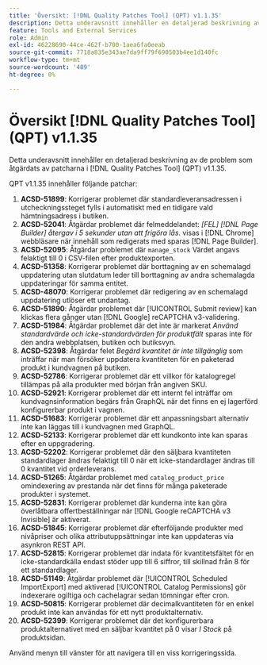 ```yaml
---
title: 'Översikt: [!DNL Quality Patches Tool] (QPT) v1.1.35'
description: Detta underavsnitt innehåller en detaljerad beskrivning av de problem som åtgärdats av patcharna i [!DNL Quality Patches Tool] (QPT) v1.1.35.
feature: Tools and External Services
role: Admin
exl-id: 46228690-44ce-462f-b700-1aea6fa0eeab
source-git-commit: 7718a835e343ae7da9ff79f690503b4ee1d140fc
workflow-type: tm+mt
source-wordcount: '489'
ht-degree: 0%

---
```


# Översikt [!DNL Quality Patches Tool] (QPT) v1.1.35

Detta underavsnitt innehåller en detaljerad beskrivning av de problem som åtgärdats av patcharna i [!DNL Quality Patches Tool] (QPT) v1.1.35.

QPT v1.1.35 innehåller följande patchar:

1. **ACSD-51899**: Korrigerar problemet där standardleveransadressen i utcheckningssteget fylls i automatiskt med en tidigare vald hämtningsadress i butiken.
1. **ACSD-52041**: Åtgärdar problemet där felmeddelandet: *[FEL] [!DNL Page Builder] återgav i 5 sekunder utan att frigöra lås*. visas i [!DNL Chrome] webbläsare när innehåll som redigerats med sparas [!DNL Page Builder].
1. **ACSD-52095**: Åtgärdar problemet där `manage_stock` Värdet angavs felaktigt till 0 i CSV-filen efter produktexporten.
1. **ACSD-51358**: Korrigerar problemet där borttagning av en schemalagd uppdatering utan slutdatum leder till borttagning av andra schemalagda uppdateringar för samma entitet.
1. **ACSD-48070**: Korrigerar problemet där redigering av en schemalagd uppdatering utlöser ett undantag.
1. **ACSD-51890**: Åtgärdar problemet där [!UICONTROL Submit review] kan klickas flera gånger utan [!DNL Google] reCAPTCHA v3-validering.
1. **ACSD-51984**: Åtgärdar problemet där det inte är markerat *Använd standardvärde och icke-standardvärden för produktfält* sparas inte för den andra webbplatsen, butiken och butiksvyn.
1. **ACSD-52398**: Åtgärdar felet *Begärd kvantitet är inte tillgänglig* som inträffar när man försöker uppdatera kvantiteten för en paketerad produkt i kundvagnen på butiken.
1. **ACSD-52786**: Korrigerar problemet där ett villkor för katalogregel tillämpas på alla produkter med början från angiven SKU.
1. **ACSD-52921**: Korrigerar problemet där ett internt fel inträffar om kundvagnsinformation begärs från GraphQL när det finns en ej lagerförd konfigurerbar produkt i vagnen.
1. **ACSD-51683**: Korrigerar problemet där ett anpassningsbart alternativ inte kan läggas till i kundvagnen med GraphQL.
1. **ACSD-52133**: Korrigerar problemet där ett kundkonto inte kan sparas efter en uppgradering.
1. **ACSD-52202**: Korrigerar problemet där den säljbara kvantiteten standardlager ändras felaktigt till 0 när ett icke-standardlager ändras till 0 kvantitet vid orderleverans.
1. **ACSD-51265**: Åtgärdar problemet med `catalog_product_price` omindexering av prestanda när det finns för många paketerade produkter i systemet.
1. **ACSD-52831**: Korrigerar problemet där kunderna inte kan göra överlåtbara offertbeställningar när [!DNL Google reCAPTCHA v3 Invisible] är aktiverat.
1. **ACSD-51845**: Korrigerar problemet där efterföljande produkter med nivåpriser och olika attributuppsättningar inte kan uppdateras via asynkron REST API.
1. **ACSD-52815**: Korrigerar problemet där indata för kvantitetsfältet för en icke-standardkälla endast stöder upp till 6 siffror, till skillnad från 8 för ett standardlager.
1. **ACSD-51149**: Åtgärdar problemet där [!UICONTROL Scheduled ImportExport] med aktiverad [!UICONTROL Catalog Permissions] gör indexerare ogiltiga och cachelagrar sedan tömningar efter cron.
1. **ACSD-50815**: Korrigerar problemet där decimalkvantiteten för en enkel produkt inte kan användas för ett nytt produktalternativ.
1. **ACSD-52399**: Korrigerar problemet där det konfigurerbara produktalternativet med en säljbar kvantitet på 0 visar *I Stock* på produktsidan.

Använd menyn till vänster för att navigera till en viss korrigeringssida.
